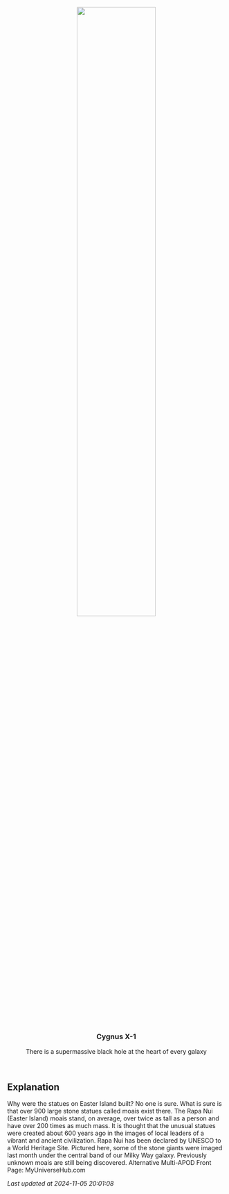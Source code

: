 <p align='center'>
    <img src='https://apod.nasa.gov/apod/image/2411/IslandMoai_Dury_960.jpg' width='60%' />
    <h3 align="center">Cygnus X-1</h3>
    <p align="center">There is a supermassive black hole at the heart of every galaxy</p>
</p>
<br/>

Explanation
--
Why were the statues on Easter Island built?  No one is sure.  What is sure is that over 900 large stone statues called moais exist there.  The Rapa Nui (Easter Island) moais stand, on average, over twice as tall as a person and have over 200 times as much mass.  It is thought that the unusual statues were created about 600 years ago in the images of local leaders of a vibrant and ancient civilization.  Rapa Nui has been declared by UNESCO to a World Heritage Site. Pictured here, some of the stone giants were imaged last month under the central band of our Milky Way galaxy.  Previously unknown moais are still being discovered.    Alternative Multi-APOD Front Page: MyUniverseHub.com


*Last updated at 2024-11-05 20:01:08*
